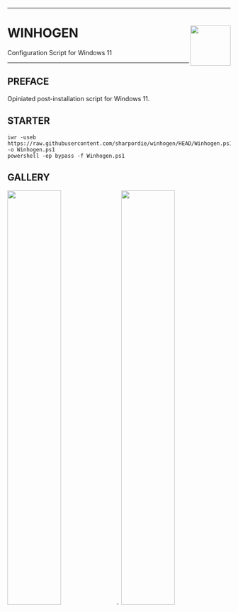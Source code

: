 <hr><div>
<a href="../.."><img align="right" height="91" src="https://user-images.githubusercontent.com/72373746/205067934-960170e2-d289-4182-81cc-a953294ab71a.svg"></a>
<h1>WINHOGEN</h1>
<p>Configuration Script for Windows 11</p>
</div><hr>

## PREFACE

Opiniated post-installation script for Windows 11.

## STARTER

```shell
iwr -useb https://raw.githubusercontent.com/sharpordie/winhogen/HEAD/Winhogen.ps1 -o Winhogen.ps1
powershell -ep bypass -f Winhogen.ps1
```

## GALLERY

<a href="https://user-images.githubusercontent.com/72373746/205068043-8c4321d0-7d16-4195-8459-fbeec8e8fcc9.png"><img src="https://user-images.githubusercontent.com/72373746/205068043-8c4321d0-7d16-4195-8459-fbeec8e8fcc9.png" width="49%"/></a><a><img src="https://upload.wikimedia.org/wikipedia/commons/c/ca/1x1.png" width="2%"/></a><a href="https://fakeimg.pl/852x480/273445/fff/?text=‏‏‎ ‎"><img src="https://fakeimg.pl/852x480/273445/fff/?text=‏‏‎ ‎" width="49%"/></a>
